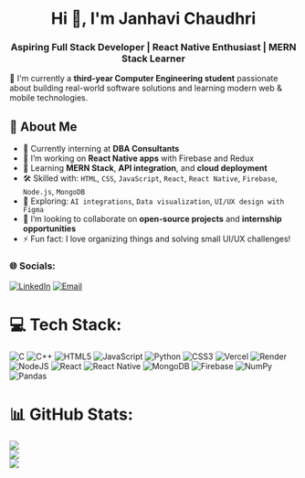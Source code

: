 <h1 align="center">Hi 👋, I'm Janhavi Chaudhri</h1>
<h3 align="center">Aspiring Full Stack Developer | React Native Enthusiast | MERN Stack Learner</h3>

🚀 I'm currently a **third-year Computer Engineering student** passionate about building real-world software solutions and learning modern web & mobile technologies.

## 💫 About Me

- 💼 Currently interning at **DBA Consultants**  
- 🔭 I’m working on **React Native apps** with Firebase and Redux  
- 🌱 Learning **MERN Stack**, **API integration**, and **cloud deployment**  
- 🛠️ Skilled with: `HTML`, `CSS`, `JavaScript`, `React`, `React Native`, `Firebase`, `Node.js`, `MongoDB`  
- 🧠 Exploring: `AI integrations`, `Data visualization`, `UI/UX design with Figma`  
- 🤝 I’m looking to collaborate on **open-source projects** and **internship opportunities**  
- ⚡ Fun fact: I love organizing things and solving small UI/UX challenges!  



### 🌐 Socials:
[![LinkedIn](https://img.shields.io/badge/LinkedIn-%230077B5.svg?logo=linkedin&logoColor=white)](https://linkedin.com/in/janhavichaudhari) 
[![Email](https://img.shields.io/badge/Email-D14836?logo=gmail&logoColor=white)](mailto:cjanhavi24@gmail.com)


# 💻 Tech Stack:
![C](https://img.shields.io/badge/c-%2300599C.svg?style=for-the-badge&logo=c&logoColor=white) ![C++](https://img.shields.io/badge/c++-%2300599C.svg?style=for-the-badge&logo=c%2B%2B&logoColor=white) ![HTML5](https://img.shields.io/badge/html5-%23E34F26.svg?style=for-the-badge&logo=html5&logoColor=white) ![JavaScript](https://img.shields.io/badge/javascript-%23323330.svg?style=for-the-badge&logo=javascript&logoColor=%23F7DF1E) ![Python](https://img.shields.io/badge/python-3670A0?style=for-the-badge&logo=python&logoColor=ffdd54) ![CSS3](https://img.shields.io/badge/css3-%231572B6.svg?style=for-the-badge&logo=css3&logoColor=white) ![Vercel](https://img.shields.io/badge/vercel-%23000000.svg?style=for-the-badge&logo=vercel&logoColor=white) ![Render](https://img.shields.io/badge/Render-%46E3B7.svg?style=for-the-badge&logo=render&logoColor=white) ![NodeJS](https://img.shields.io/badge/node.js-6DA55F?style=for-the-badge&logo=node.js&logoColor=white) ![React](https://img.shields.io/badge/react-%2320232a.svg?style=for-the-badge&logo=react&logoColor=%2361DAFB) ![React Native](https://img.shields.io/badge/react_native-%2320232a.svg?style=for-the-badge&logo=react&logoColor=%2361DAFB) ![MongoDB](https://img.shields.io/badge/MongoDB-%234ea94b.svg?style=for-the-badge&logo=mongodb&logoColor=white) ![Firebase](https://img.shields.io/badge/firebase-a08021?style=for-the-badge&logo=firebase&logoColor=ffcd34) ![NumPy](https://img.shields.io/badge/numpy-%23013243.svg?style=for-the-badge&logo=numpy&logoColor=white) ![Pandas](https://img.shields.io/badge/pandas-%23150458.svg?style=for-the-badge&logo=pandas&logoColor=white)
# 📊 GitHub Stats:
![](https://github-readme-stats.vercel.app/api?username=janhavi-241&theme=dark&hide_border=false&include_all_commits=true&count_private=true)<br/>
![](https://nirzak-streak-stats.vercel.app/?user=janhavi-241&theme=dark&hide_border=false)<br/>
![](https://github-readme-stats.vercel.app/api/top-langs/?username=janhavi-241&theme=dark&hide_border=false&include_all_commits=true&count_private=true&layout=compact)

<!-- Proudly created with GPRM ( https://gprm.itsvg.in ) -->
